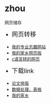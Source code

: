 # zhou
网页储存
<!DOCTYPE html>
<html>
<head>
<meta charset="utf-8"/>
<title>周吉林作业之总览页</title>
<link rel="stylesheet" type="text/css" href="ss.css">
</head>
<body>
<ul id="flo">
<li style="font-size:20px;text-align:left;" >网页转移</li>
<br>
<li><a href="word.html" >我的专业志趣网站</a></li>
<li><a href="family.html" >我的家乡网页版</a></li>
<li><a href="program.html">c语言转的网页</a></li>
</ul>
<ul class="flo" >
<li style="font-size:20px;text-align:left;" >下载link</li>
<br>
<li><a href="document/pdf.pdf">论文排版</a></li>
<li><a href="document/form.xlsx">数据处理，表格</a></li>
<li><a href="document/ppt.ppt">我的家乡</a></li>
</ul>
</body>
</html>
